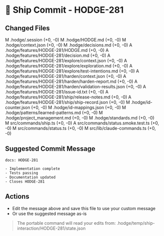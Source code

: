 # 🚀 Ship Commit - HODGE-281

## Changed Files

M .hodge/.session (+0, -0)
M .hodge/HODGE.md (+0, -0)
M .hodge/context.json (+0, -0)
M .hodge/decisions.md (+0, -0)
A .hodge/features/HODGE-281/HODGE.md (+0, -0)
A .hodge/features/HODGE-281/decision.md (+0, -0)
A .hodge/features/HODGE-281/explore/context.json (+0, -0)
A .hodge/features/HODGE-281/explore/exploration.md (+0, -0)
A .hodge/features/HODGE-281/explore/test-intentions.md (+0, -0)
A .hodge/features/HODGE-281/harden/context.json (+0, -0)
A .hodge/features/HODGE-281/harden/harden-report.md (+0, -0)
A .hodge/features/HODGE-281/harden/validation-results.json (+0, -0)
A .hodge/features/HODGE-281/issue-id.txt (+0, -0)
A .hodge/features/HODGE-281/ship/release-notes.md (+0, -0)
A .hodge/features/HODGE-281/ship/ship-record.json (+0, -0)
M .hodge/id-counter.json (+0, -0)
M .hodge/id-mappings.json (+0, -0)
M .hodge/patterns/learned-patterns.md (+0, -0)
M .hodge/project_management.md (+0, -0)
M .hodge/standards.md (+0, -0)
M src/commands/ship.ts (+0, -0)
A src/commands/status.smoke.test.ts (+0, -0)
M src/commands/status.ts (+0, -0)
M src/lib/claude-commands.ts (+0, -0)

## Suggested Commit Message

```
docs: HODGE-281

- Implementation complete
- Tests passing
- Documentation updated
- Closes HODGE-281
```

## Actions

- Edit the message above and save this file to use your custom message
- Or use the suggested message as-is

> The portable command will read your edits from:
> .hodge/temp/ship-interaction/HODGE-281/state.json